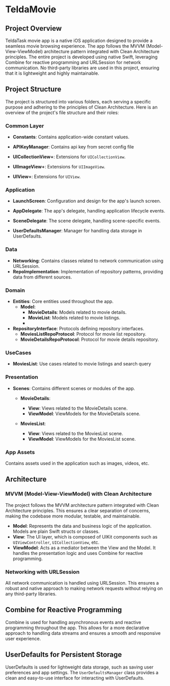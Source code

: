 # TeldaMovie

## Project Overview
TeldaTask movie app is a native iOS application designed to provide a seamless movie browsing experience. The app follows the MVVM (Model-View-ViewModel) architecture pattern integrated with Clean Architecture principles. The entire project is developed using native Swift, leveraging Combine for reactive programming and URLSession for network communication. No third-party libraries are used in this project, ensuring that it is lightweight and highly maintainable.

## Project Structure
The project is structured into various folders, each serving a specific purpose and adhering to the principles of Clean Architecture. Here is an overview of the project's file structure and their roles:

### Common Layer
- **Constants**: Contains application-wide constant values.
- **APIKeyManager**: Contains api key from secret config file

- **UICollectionView+**: Extensions for `UICollectionView`.
- **UIImageView+**: Extensions for `UIImageView`.
- **UIView+**: Extensions for `UIView`.

### Application
- **LaunchScreen**: Configuration and design for the app's launch screen.
- **AppDelegate**: The app's delegate, handling application lifecycle events.
- **SceneDelegate**: The scene delegate, handling scene-specific events.

- **UserDefaultsManager**: Manager for handling data storage in UserDefaults.

### Data
- **Networking**: Contains classes related to network communication using URLSession.
- **RepoImplementation**: Implementation of repository patterns, providing data from different sources.

### Domain
- **Entities**: Core entities used throughout the app.
  - **Model**:
    - **MovieDetails**: Models related to movie details.
    - **MovieList**: Models related to movie listings.
    - 
- **RepositoryInterface**: Protocols defining repository interfaces.
  - **MoviesListRepoProtocol**: Protocol for movie list repository.
  - **MovieDetailsRepoProtocol**: Protocol for movie details repository.

### UseCases

- **MoviesList**: Use cases related to movie listings and search query

### Presentation
- **Scenes**: Contains different scenes or modules of the app.
  - **MovieDetails**:
    - **View**: Views related to the MovieDetails scene.
    - **ViewModel**: ViewModels for the MovieDetails scene.
      
  - **MoviesList**:
    - **View**: Views related to the MoviesList scene.
    - **ViewModel**: ViewModels for the MoviesList scene.

### App Assets
Contains assets used in the application such as images, videos, etc.

## Architecture
### MVVM (Model-View-ViewModel) with Clean Architecture
The project follows the MVVM architecture pattern integrated with Clean Architecture principles. This ensures a clear separation of concerns, making the codebase more modular, testable, and maintainable.

- **Model**: Represents the data and business logic of the application. Models are plain Swift structs or classes.
- **View**: The UI layer, which is composed of UIKit components such as `UIViewController`, `UICollectionView`, etc.
- **ViewModel**: Acts as a mediator between the View and the Model. It handles the presentation logic and uses Combine for reactive programming.

### Networking with URLSession
All network communication is handled using URLSession. This ensures a robust and native approach to making network requests without relying on any third-party libraries.

## Combine for Reactive Programming
Combine is used for handling asynchronous events and reactive programming throughout the app. This allows for a more declarative approach to handling data streams and ensures a smooth and responsive user experience.

## UserDefaults for Persistent Storage
UserDefaults is used for lightweight data storage, such as saving user preferences and app settings. The `UserDefaultsManager` class provides a clean and easy-to-use interface for interacting with UserDefaults.
